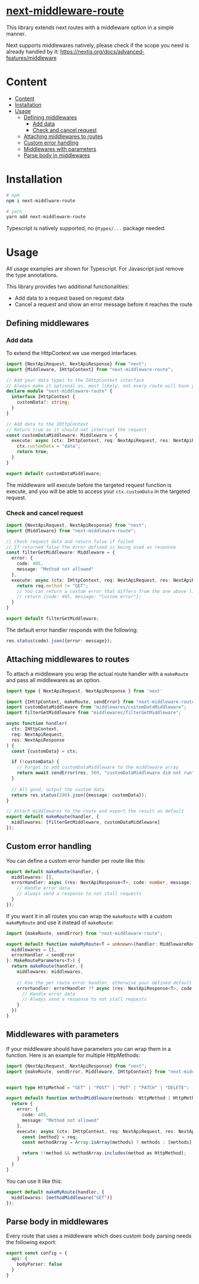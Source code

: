 # [next-middleware-route](https://www.npmjs.com/package/next-middlware-route)

This library extends next routes with a middleware option in a simple manner.

Next supports middlewares natively, please check if the scope you need is already handled by it: https://nextjs.org/docs/advanced-features/middleware

# Content
<!-- TOC -->
* [Content](#content)
* [Installation](#installation)
* [Usage](#usage)
  * [Defining middlewares](#defining-middlewares)
    * [Add data](#add-data)
    * [Check and cancel request](#check-and-cancel-request)
  * [Attaching middlewares to routes](#attaching-middlewares-to-routes)
  * [Custom error handling](#custom-error-handling)
  * [Middlewares with parameters](#middlewares-with-parameters)
  * [Parse body in middlewares](#parse-body-in-middlewares)
<!-- TOC -->

# Installation

```bash
# npm
npm i next-middlware-route

# yarn
yarn add next-middleware-route
```

Typescript is natively supported, no `@types/...` package needed.

# Usage

All usage examples are shown for Typescript. For Javascript just remove the type annotations.

This library provides two additional functionalities: 
- Add data to a request based on request data
- Cancel a request and show an error message before it reaches the route
## Defining middlewares

### Add data

To extend the HttpContext we use merged interfaces.

```ts
import {NextApiRequest, NextApiResponse} from "next";
import {Middleware, IHttpContext} from "next-middleware-route";

// Add your data types to the IHttpContext interface
// Always make it optional as, most likely, not every route will have your middleware
declare module "next-middleware-route" {
  interface IHttpContext {
    customData?: string;
  }
}

// Add data to the IHttpContext 
// Return true as it should not interrupt the request
const customDataMiddleware: Middleware = {
  execute: async (ctx: IHttpContext, req: NextApiRequest, res: NextApiResponse) => {
    ctx.customData = "data";
    return true;
  }
}

export default customDataMiddleware;
```

The middleware will execute before the targeted request function is execute, and you will be able to access your 
`ctx.customData` in the targeted request.

### Check and cancel request

```ts
import {NextApiRequest, NextApiResponse} from "next";
import {Middleware} from "next-middleware-route";

// Check request data and return false if failed
// If returned false the error defined is being used as response
const filterGetMiddleware: Middleware = {
  error: {
    code: 405,
    message: "Method not allowed"
  },
  execute: async (ctx: IHttpContext, req: NextApiRequest, res: NextApiResponse) => {
    return req.method != "GET";
    // You can return a custom error that differs from the one above like this:
    // return {code: 405, message: "Custom error"};
  }
}

export default filterGetMiddleware;
```

The default error handler responds with the following: 
```ts
res.status(code).json({error: message});
```

## Attaching middlewares to routes

To attach a middleware you wrap the actual route handler with a `makeRoute` and pass all middlewares as an option.

```ts
import type { NextApiRequest, NextApiResponse } from 'next'

import {IHttpContext, makeRoute, sendError} from "next-middleware-route";
import customDataMiddleware from "middlewares/customDataMiddleware";
import filterGetMiddleware from "middlewares/filterGetMiddleware";

async function handler(
  ctx: IHttpContext,
  req: NextApiRequest,
  res: NextApiResponse
) {
  const {customData} = ctx;

  if (!customData) {
    // Forgot to add customDataMiddleware to the middleware array
    return await sendError(res, 500, "customDataMiddleware did not run");
  }
  
  // All good, output the custom data
  return res.status(200).json({message: customData});
}

// Attach middlewares to the route and export the result as default
export default makeRoute(handler, {
  middlewares: [filterGetMiddleware, customDataMiddleware]
});
```

## Custom error handling

You can define a custom error handler per route like this:

```ts
export default makeRoute(handler, {
  middlewares: [],
  errorHandler: async (res: NextApiResponse<T>, code: number, message: string): Promise<void> => {
    // Handle error data
    // Always send a response to not stall requests
  }
});
```

If you want it in all routes you can wrap the `makeRoute` with a custom `makeMyRoute` and use it instead of `makeRoute`:

```ts
import {makeRoute, sendError} from "next-middleware-route";

export default function makeMyRoute<T = unknown>(handler: MiddlewareRoute<T>, {
  middlewares = [],
  errorHandler = sendError
}: MakeRouteParameters<T>) {
  return makeRoute(handler, {
    middlewares: middlewares,
    
    // Use the per route error handler, otherwise your defined default
    errorhandler: errorHandler ?? async (res: NextApiResponse<T>, code: number, message: string): Promise<void> => {
      // Handle error data
      // Always send a response to not stall requests
    }
  })
}
```

## Middlewares with parameters

If your middleware should have parameters you can wrap them in a function. Here is an example for multiple HttpMethods:

```ts
import {NextApiRequest, NextApiResponse} from "next";
import {makeRoute, sendError, Middleware, IHttpContext} from "next-middleware-route";


export type HttpMethod = "GET" | "POST" | "PUT" | "PATCH" | "DELETE";

export default function methodMiddleware(methods: HttpMethod | HttpMethod[]): Middleware {
  return {
    error: {
      code: 405,
      message: "Method not allowed"
    },
    execute: async (ctx: IHttpContext, req: NextApiRequest, res: NextApiResponse): Promise<boolean> => {
      const {method} = req;
      const methodArray = Array.isArray(methods) ? methods : [methods];

      return !!method && methodArray.includes(method as HttpMethod);
    }
  }
}
```

You can use it like this: 

```ts
export default makeMyRoute(handler, {
  middlewares: [methodMiddleware("GET")]
});
```

## Parse body in middlewares

Every route that uses a middleware which does custom body parsing needs the following export: 
```ts
export const config = {
  api: {
    bodyParser: false
  }
}
```

